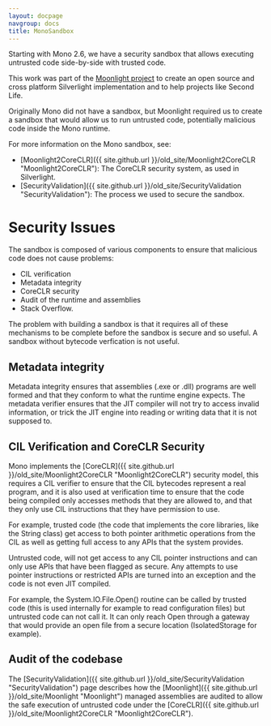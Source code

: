 ```yaml
---
layout: docpage
navgroup: docs
title: MonoSandbox
---
```


Starting with Mono 2.6, we have a security sandbox that allows executing untrusted code side-by-side with trusted code.

This work was part of the [Moonlight project](/index.php?title=Moonlight_project&action=edit&redlink=1 "Moonlight project (page does not exist)") to create an open source and cross platform Silverlight implementation and to help projects like Second Life.

Originally Mono did not have a sandbox, but Moonlight required us to create a sandbox that would allow us to run untrusted code, potentially malicious code inside the Mono runtime.

For more information on the Mono sandbox, see:

-   [Moonlight2CoreCLR]({{ site.github.url }}/old_site/Moonlight2CoreCLR "Moonlight2CoreCLR"): The CoreCLR security system, as used in Silverlight.
-   [SecurityValidation]({{ site.github.url }}/old_site/SecurityValidation "SecurityValidation"): The process we used to secure the sandbox.

Security Issues
===============

The sandbox is composed of various components to ensure that malicious code does not cause problems:

-   CIL verification
-   Metadata integrity
-   CoreCLR security
-   Audit of the runtime and assemblies
-   Stack Overflow.

The problem with building a sandbox is that it requires all of these mechanisms to be complete before the sandbox is secure and so useful. A sandbox without bytecode verfication is not useful.

Metadata integrity
------------------

Metadata integrity ensures that assemblies (.exe or .dll) programs are well formed and that they conform to what the runtime engine expects. The metadata verifier ensures that the JIT compiler will not try to access invalid information, or trick the JIT engine into reading or writing data that it is not supposed to.

CIL Verification and CoreCLR Security
-------------------------------------

Mono implements the [CoreCLR]({{ site.github.url }}/old_site/Moonlight2CoreCLR "Moonlight2CoreCLR") security model, this requires a CIL verifier to ensure that the CIL bytecodes represent a real program, and it is also used at verification time to ensure that the code being compiled only accesses methods that they are allowed to, and that they only use CIL instructions that they have permission to use.

For example, trusted code (the code that implements the core libraries, like the String class) get access to both pointer arithmetic operations from the CIL as well as getting full access to any APIs that the system provides.

Untrusted code, will not get access to any CIL pointer instructions and can only use APIs that have been flagged as secure. Any attempts to use pointer instructions or restricted APIs are turned into an exception and the code is not even JIT compiled.

For example, the System.IO.File.Open() routine can be called by trusted code (this is used internally for example to read configuration files) but untrusted code can not call it. It can only reach Open through a gateway that would provide an open file from a secure location (IsolatedStorage for example).

Audit of the codebase
---------------------

The [SecurityValidation]({{ site.github.url }}/old_site/SecurityValidation "SecurityValidation") page describes how the [Moonlight]({{ site.github.url }}/old_site/Moonlight "Moonlight") managed assemblies are audited to allow the safe execution of untrusted code under the [CoreCLR]({{ site.github.url }}/old_site/Moonlight2CoreCLR "Moonlight2CoreCLR").

